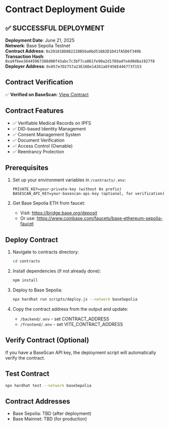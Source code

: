 # Contract Deployment Guide

## ✅ SUCCESSFUL DEPLOYMENT

**Deployment Date**: June 21, 2025  
**Network**: Base Sepolia Testnet  
**Contract Address**: `0x201818D882228B56a0bd51882D1D41fA5D6f349b`  
**Transaction Hash**: `0xa9f6ee36445967388d00f43abc7c3bf7ca061fe90a2d1789adfe4d0d8a1927f8`  
**Deployer Address**: `0x057e7D2757a23E16De14261aEF456E446773f153`

## Contract Verification
✅ **Verified on BaseScan**: [View Contract](https://sepolia.basescan.org/address/0x201818D882228B56a0bd51882D1D41fA5D6f349b#code)

## Contract Features
- ✅ Verifiable Medical Records on IPFS
- ✅ DID-based Identity Management  
- ✅ Consent Management System
- ✅ Document Verification
- ✅ Access Control (Ownable)
- ✅ Reentrancy Protection

## Prerequisites
1. Set up your environment variables in `/contracts/.env`:
   ```
   PRIVATE_KEY=your-private-key (without 0x prefix)
   BASESCAN_API_KEY=your-basescan-api-key (optional, for verification)
   ```

2. Get Base Sepolia ETH from faucet:
   - Visit: https://bridge.base.org/deposit
   - Or use: https://www.coinbase.com/faucets/base-ethereum-sepolia-faucet

## Deploy Contract

1. Navigate to contracts directory:
   ```bash
   cd contracts
   ```

2. Install dependencies (if not already done):
   ```bash
   npm install
   ```

3. Deploy to Base Sepolia:
   ```bash
   npx hardhat run scripts/deploy.js --network baseSepolia
   ```

4. Copy the contract address from the output and update:
   - `/backend/.env` - set CONTRACT_ADDRESS
   - `/frontend/.env` - set VITE_CONTRACT_ADDRESS

## Verify Contract (Optional)
If you have a BaseScan API key, the deployment script will automatically verify the contract.

## Test Contract
```bash
npx hardhat test --network baseSepolia
```

## Contract Addresses
- Base Sepolia: TBD (after deployment)
- Base Mainnet: TBD (for production)

